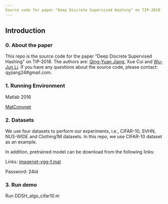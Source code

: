 ```yaml
---
Source code for paper "Deep Discrete Supervised Hashing" on TIP-2018
---
```

## Introduction
### 0. About the paper
This repo is the source code for the paper "Deep Discrete Supervised Hashing" on TIP-2018. The authors are: [Qing-Yuan Jiang](https://jiangqy.github.io/), Xue Cui and [Wu-Jun Li](http://cs.nju.edu.cn/lwj). If you have any questions about the source code, please contact: qyjiang24#gmail.com.
### 1. Running Environment
Matlab 2016

[MatConvnet](http://www.vlfeat.org/matconvnet/)
### 2. Datasets
We use four datasets to perform our experiments, i.e., CIFAR-10, SVHN, NUS-WIDE and Clothing1M datasets. In this repo, we use CIFAR-10 dataset as an example.

In addition, pretrained model can be download from the following links:

Links: [imagenet-vgg-f.mat](https://pan.baidu.com/s/1X4lrrJekyOP0KpgNP-RGMA )

Password: 24id

### 3. Run demo
Run DDSH_algo_cifar10.m
